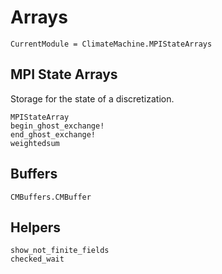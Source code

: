 # Arrays

```@meta
CurrentModule = ClimateMachine.MPIStateArrays
```
## MPI State Arrays

Storage for the state of a discretization.

```@docs
MPIStateArray
begin_ghost_exchange!
end_ghost_exchange!
weightedsum
```

## Buffers

```@docs
CMBuffers.CMBuffer
```

## Helpers

```@docs
show_not_finite_fields
checked_wait
```
